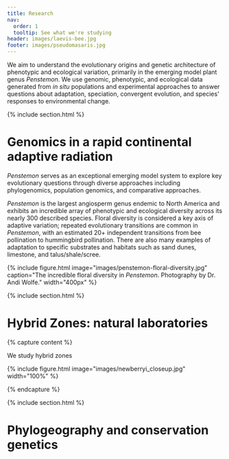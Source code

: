 ```yaml
---
title: Research
nav:
  order: 1
  tooltip: See what we're studying
header: images/laevis-bee.jpg
footer: images/pseudomasaris.jpg
---
```


[//]: # (Top section. Spruce this up with Icons, images, etc.)

We aim to understand the evolutionary origins and genetic architecture of phenotypic and ecological variation, primarily in the emerging model plant genus *Penstemon*. We use genomic, phenotypic, and ecological data generated from *in situ* populations and experimental approaches to answer questions about adaptation, speciation, convergent evolution, and species' responses to environmental change.


[//]: # (Adaptive radiation section)
{% include section.html %}

# Genomics in a rapid continental adaptive radiation

*Penstemon* serves as an exceptional emerging model system to explore key evolutionary questions through diverse approaches including phylogenomics, population genomics, and comparative approaches.

*Penstemon* is the largest angiosperm genus endemic to North America and exhibits an incredible array of phenotypic and ecological diversity across its nearly 300 described species. Floral diversity is considered a key axis of adaptive variation; repeated evolutionary transitions are common in *Penstemon*, with an estimated 20+ independent transitions from bee pollination to hummingbird pollination. There are also many examples of adaptation to specific substrates and habitats such as sand dunes, limestone, and talus/shale/scree.

{%
  include figure.html
  image="images/penstemon-floral-diversity.jpg"
  caption="The incredible floral diversity in *Penstemon*. Photography by Dr. Andi Wolfe."
  width="400px"
%}




[//]: # (Hybrid Zones section)
{% include section.html %}

# Hybrid Zones: natural laboratories

{% capture content %}

We study hybrid zones

{% include figure.html image="images/newberryi_closeup.jpg" width="100%" %}

{% endcapture %}







{% include section.html %}

# Phylogeography and conservation genetics

